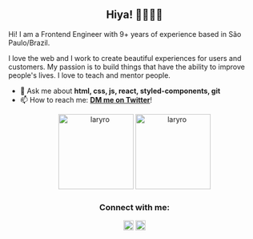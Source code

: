 <h2 align="center">Hiya! 💁🏻‍♀✨ </h2>

Hi! I am a Frontend Engineer with 9+ years of experience based in São Paulo/Brazil.

I love the web and I work to create beautiful experiences for users and customers. 
My passion is to build things that have the ability to improve people's lives.
I love to teach and mentor people. 

- 💬 Ask me about **html, css, js, react, styled-components, git**
- 📫 How to reach me: **[DM me on Twitter](https://twitter.com/laryro)**!



<p align="center"><img height="150em" src="https://github-readme-stats.vercel.app/api/top-langs?username=laryro&show_icons=true&locale=en&layout=compact&theme=dracula&hide_border=true&count_private=true" alt="laryro" />
<img height="150em" src="https://github-readme-stats.vercel.app/api?username=laryro&show_icons=true&theme=dracula&hide_border=true&count_private=true" alt="laryro" /></p>

<h3 align="center">Connect with me:</h3>
<p align="center">
<a href="https://twitter.com/laryro" target="blank"><img align="center" src="https://raw.githubusercontent.com/rahuldkjain/github-profile-readme-generator/master/src/images/icons/Social/twitter.svg" alt="laryro" height="20" width="20" /></a>
<a href="https://linkedin.com/in/laryro" target="blank"><img align="center" src="https://raw.githubusercontent.com/rahuldkjain/github-profile-readme-generator/master/src/images/icons/Social/linked-in-alt.svg" alt="laryro" height="20" width="20" /></a>
</p>

